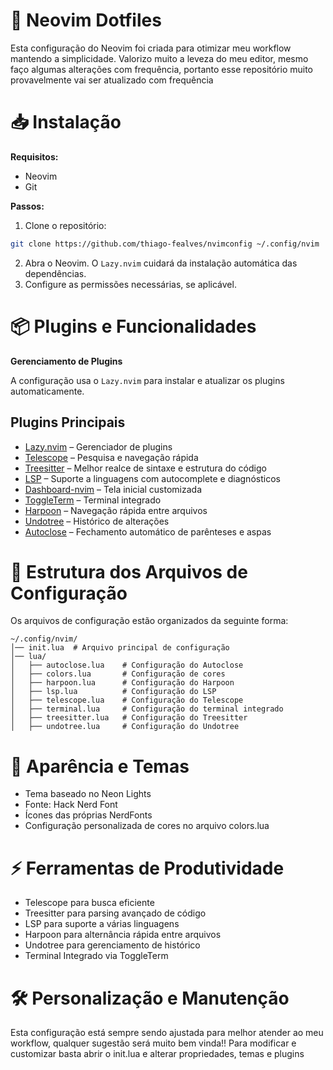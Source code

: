# 🚀 Neovim Dotfiles

Esta configuração do Neovim foi criada para otimizar meu workflow mantendo a simplicidade. Valorizo muito a leveza do meu editor, mesmo faço algumas alterações com frequência, portanto esse repositório muito provavelmente vai ser atualizado com frequência

# 📥 Instalação

**Requisitos:**
- Neovim
- Git
 
**Passos:**
1.	Clone o repositório:
```sh
git clone https://github.com/thiago-fealves/nvimconfig ~/.config/nvim
```
2.	Abra o Neovim. O `Lazy.nvim` cuidará da instalação automática das dependências.
3.	Configure as permissões necessárias, se aplicável.

# 📦 Plugins e Funcionalidades

**Gerenciamento de Plugins**

A configuração usa o `Lazy.nvim` para instalar e atualizar os plugins automaticamente.

## Plugins Principais
- [Lazy.nvim](https://github.com/folke/lazy.nvim) – Gerenciador de plugins
- [Telescope](https://github.com/nvim-telescope/telescope.nvim) – Pesquisa e navegação rápida
- [Treesitter](https://github.com/nvim-treesitter/nvim-treesitter) – Melhor realce de sintaxe e estrutura do código
- [LSP](https://github.com/neovim/nvim-lspconfig) – Suporte a linguagens com autocomplete e diagnósticos
- [Dashboard-nvim](https://github.com/glepnir/dashboard-nvim) – Tela inicial customizada
- [ToggleTerm](https://github.com/akinsho/toggleterm.nvim) – Terminal integrado
- [Harpoon](https://github.com/ThePrimeagen/harpoon) – Navegação rápida entre arquivos
- [Undotree](https://github.com/mbbill/undotree) – Histórico de alterações
- [Autoclose](https://github.com/m4xshen/autoclose.nvim) – Fechamento automático de parênteses e aspas

# 📁 Estrutura dos Arquivos de Configuração

Os arquivos de configuração estão organizados da seguinte forma:
```
~/.config/nvim/
│── init.lua  # Arquivo principal de configuração
│── lua/
│   ├── autoclose.lua    # Configuração do Autoclose
│   ├── colors.lua       # Configuração de cores
│   ├── harpoon.lua      # Configuração do Harpoon
│   ├── lsp.lua          # Configuração do LSP
│   ├── telescope.lua    # Configuração do Telescope
│   ├── terminal.lua     # Configuração do terminal integrado
│   ├── treesitter.lua   # Configuração do Treesitter
│   ├── undotree.lua     # Configuração do Undotree
```
# 🎨 Aparência e Temas
- Tema baseado no Neon Lights
- Fonte: Hack Nerd Font
- Ícones das próprias NerdFonts
- Configuração personalizada de cores no arquivo colors.lua

# ⚡ Ferramentas de Produtividade
- Telescope para busca eficiente
- Treesitter para parsing avançado de código
- LSP para suporte a várias linguagens
- Harpoon para alternância rápida entre arquivos
- Undotree para gerenciamento de histórico
- Terminal Integrado via ToggleTerm

# 🛠 Personalização e Manutenção

Esta configuração está sempre sendo ajustada para melhor atender ao meu workflow, qualquer sugestão será muito bem vinda!!
Para modificar e customizar basta abrir o init.lua e alterar propriedades, temas e plugins
